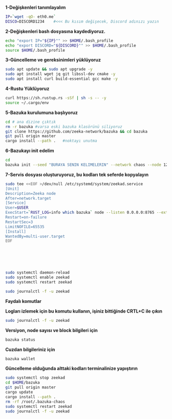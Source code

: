

**1-Değişkenleri tanımlayalım**
```bash
IP=`wget -qO- eth0.me`
DISCO=DISCORD1234    #<<< Bu kısım değişecek, Discord adınızı yazın

```

**2-Değişkenleri bash dosyasına kaydediyoruz.**
```bash
echo "export IP="${IP}"" >> $HOME/.bash_profile
echo "export DISCORD="${DISCORD}"" >> $HOME/.bash_profile
source $HOME/.bash_profile

```

**3-Güncelleme ve gereksinimleri yüklüyoruz**

```bash
sudo apt update && sudo apt upgrade -y
sudo apt install wget jq git libssl-dev cmake -y
sudo apt install curl build-essential gcc make -y
```


**4-Rustu Yüklüyoruz**
```bash
curl https://sh.rustup.rs -sSf | sh -s -- -y
source ~/.cargo/env
```


**5-Bazuka kurulumuna başlıyoruz**

```bash
cd # ana dizine çıktık
rm -r bazuka #varsa eski bazuka klasörünü siliyoruz
git clone https://github.com/zeeka-network/bazuka && cd bazuka
git pull origin master
cargo install --path .   #noktayı unutma
```



**6-Bazukayı init edelim**

```bash
cd
bazuka init --seed "BURAYA SENIN KELIMELERIN" --network chaos --node 127.0.0.1:8765

```



**7-Servis dosyası oluşturuyoruz, bu kodları tek seferde kopyalayın**

```bash
sudo tee <<EOF >/dev/null /etc/systemd/system/zeekad.service
[Unit]
Description=Zeeka node
After=network.target
[Service]
User=$USER
ExecStart=`RUST_LOG=info which bazuka` node --listen 0.0.0.0:8765 --external $IP:8765 --network chaos --db /root/.bazuka-chaos --bootstrap 195.201.222.205:8765 --bootstrap 34.132.176.19:8765 --discord-handle "$DISCO"
Restart=on-failure
RestartSec=3
LimitNOFILE=65535
[Install]
WantedBy=multi-user.target
EOF






sudo systemctl daemon-reload
sudo systemctl enable zeekad
sudo systemctl restart zeekad

sudo journalctl -f -u zeekad

```
**Faydalı komutlar**

**Logları izlemek için bu komutu kullanın, işiniz bittiğinde CRTL+C ile çıkın**
```bash
sudo journalctl -f -u zeekad
```

**Versiyon, node sayısı ve block bilgileri için**
```bash
bazuka status
```
**Cuzdan bilgileriniz için**

```bash
bazuka wallet
```

**Güncelleme olduğunda alttaki kodları terminalinize yapıştırın**

```bash
sudo systemctl stop zeekad
cd $HOME/bazuka
git pull origin master
cargo update
cargo install --path .
rm -rf /root/.bazuka-chaos
sudo systemctl restart zeekad
sudo journalctl -f -u zeekad
```


